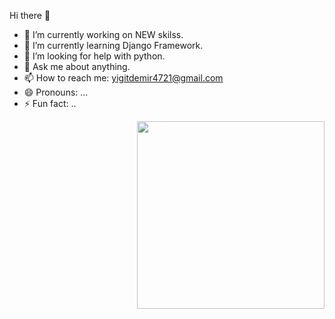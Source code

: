 

Hi there 👋

- 🔭 I’m currently working on NEW skilss.
- 🌱 I’m currently learning Django Framework. 
- 🤔 I’m looking for help with python.
- 💬 Ask me about anything.
- 📫 How to reach me: yigitdemir4721@gmail.com
- 😄 Pronouns: ...
- ⚡ Fun fact: ..
<img width='300px' align='right' src='https://www.interviewbit.com/blog/wp-content/uploads/2021/06/What-is-Full-Stack-Developer.png' >

